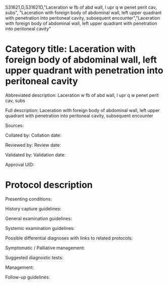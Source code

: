 S31621,D,S31621D,"Laceration w fb of abd wall, l upr q w penet perit cav, subs", "Laceration with foreign body of abdominal wall, left upper quadrant with penetration into peritoneal cavity, subsequent encounter","Laceration with foreign body of abdominal wall, left upper quadrant with penetration into peritoneal cavity"
# Category title: Laceration with foreign body of abdominal wall, left upper quadrant with penetration into peritoneal cavity

Abbreviated description: Laceration w fb of abd wall, l upr q w penet perit cav, subs

Full description: Laceration with foreign body of abdominal wall, left upper quadrant with penetration into peritoneal cavity, subsequent encounter

Sources:

Collated by:
Collation date:

Reviewed by:
Review date:

Validated by:
Validation date:

Approval UID:

# Protocol description

Presenting conditions:

History capture guidelines:

General examination guidelines:

Systemic examination guidelines:

Possible differential diagnoses with links to related protocols:

Symptomatic / Palliative management:

Suggested diagnostic tests:

Management:

Follow-up guidelines:
